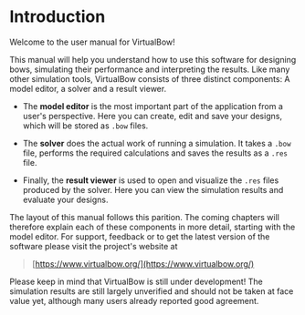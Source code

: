 # Introduction

Welcome to the user manual for VirtualBow!

This manual will help you understand how to use this software for designing bows, simulating their performance and interpreting the results.
Like many other simulation tools, VirtualBow consists of three distinct components: A model editor, a solver and a result viewer.

- The **model editor** is the most important part of the application from a user's perspective.
Here you can create, edit and save your designs, which will be stored as `.bow` files.

- The **solver** does the actual work of running a simulation.
It takes a `.bow` file, performs the required calculations and saves the results as a `.res` file.

- Finally, the **result viewer** is used to open and visualize the `.res` files produced by the solver.
Here you can view the simulation results and evaluate your designs.

The layout of this manual follows this parition.
The coming chapters will therefore explain each of these components in more detail, starting with the model editor.
For support, feedback or to get the latest version of the software please visit the project's website at

> [https://www.virtualbow.org/](https://www.virtualbow.org/)

Please keep in mind that VirtualBow is still under development!
The simulation results are still largely unverified and should not be taken at face value yet, although many users already reported good agreement.